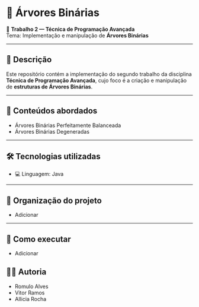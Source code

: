 # 🌳 Árvores Binárias

📘 **Trabalho 2 — Técnica de Programação Avançada**  
Tema: Implementação e manipulação de **Árvores Binárias**

---

## 📂 Descrição

Este repositório contém a implementação do segundo trabalho da disciplina **Técnica de Programação Avançada**, cujo foco é a criação e manipulação de **estruturas de Árvores Binárias**.

---

## 🧠 Conteúdos abordados
- Árvores Binárias Perfeitamente Balanceada
- Árvores Binárias Degeneradas

---

## 🛠️ Tecnologias utilizadas

- 💻 Linguagem: Java

---

## 📎 Organização do projeto
- Adicionar

---

## 🚀 Como executar
- Adicionar

## 👨‍🏫 Autoria
- Romulo Alves
- Vitor Ramos
- Allicia Rocha
